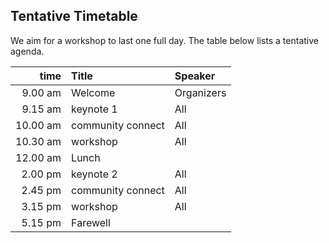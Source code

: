 ## Tentative Timetable

We aim for a workshop to last one full day. The table below lists a tentative agenda.

| time     | Title             | Speaker    |
| --:      | :--               | :--        |
| 9.00 am  | Welcome           | Organizers |
| 9.15 am  | keynote 1         | All        |
| 10.00 am | community connect | All        |
| 10.30 am | workshop          | All        |
| 12.00 am | Lunch             |            |
| 2.00 pm  | keynote 2         | All        |
| 2.45 pm  | community connect | All        |
| 3.15 pm  | workshop          | All        |
| 5.15 pm  | Farewell          |            |

